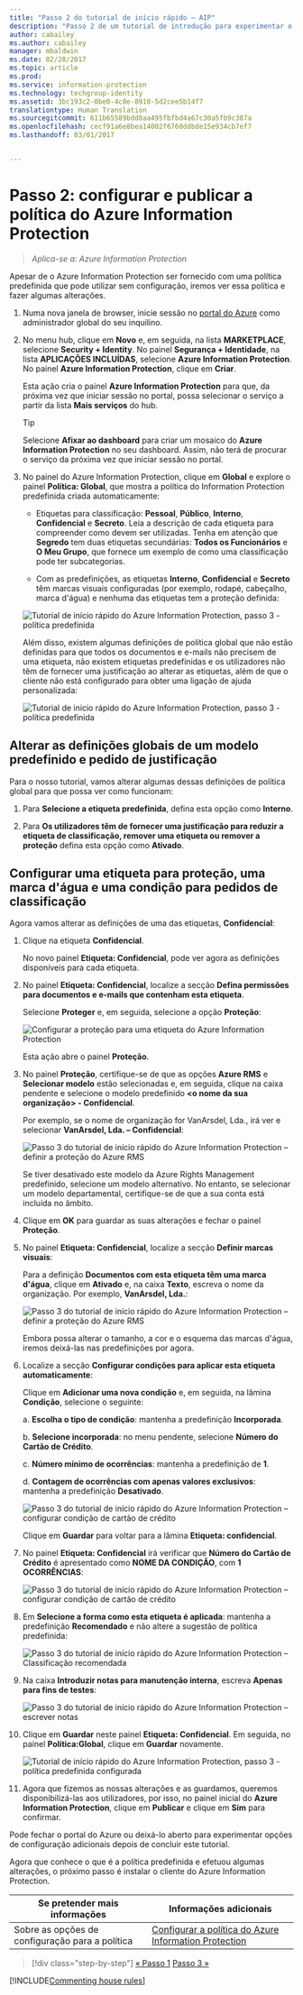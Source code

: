 ```yaml
---
title: "Passo 2 do tutorial de início rápido – AIP"
description: "Passo 2 de um tutorial de introdução para experimentar o Azure Information Protection rapidamente – Configurar a política."
author: cabailey
ms.author: cabailey
manager: mbaldwin
ms.date: 02/28/2017
ms.topic: article
ms.prod: 
ms.service: information-protection
ms.technology: techgroup-identity
ms.assetid: 3bc193c2-0be0-4c8e-8910-5d2cee5b14f7
translationtype: Human Translation
ms.sourcegitcommit: 611b65589bdd8aa495fbfbd4a67c30a5fb9c387a
ms.openlocfilehash: cecf91a6e8bea14002f6760ddbde15e934cb7ef7
ms.lasthandoff: 03/01/2017


---
```


# <a name="step-2-configure-and-publish-the-azure-information-protection-policy"></a>Passo 2: configurar e publicar a política do Azure Information Protection

>*Aplica-se a: Azure Information Protection*

Apesar de o Azure Information Protection ser fornecido com uma política predefinida que pode utilizar sem configuração, iremos ver essa política e fazer algumas alterações.

1. Numa nova janela de browser, inicie sessão no [portal do Azure](https://portal.azure.com) como administrador global do seu inquilino.

2. No menu hub, clique em **Novo** e, em seguida, na lista **MARKETPLACE**, selecione **Security + Identity**. No painel **Segurança + Identidade**, na lista **APLICAÇÕES INCLUÍDAS**, selecione **Azure Information Protection**. No painel **Azure Information Protection**, clique em **Criar**.

    Esta ação cria o painel **Azure Information Protection** para que, da próxima vez que iniciar sessão no portal, possa selecionar o serviço a partir da lista **Mais serviços** do hub. 

    > [!TIP] 
    > Selecione **Afixar ao dashboard** para criar um mosaico do **Azure Information Protection** no seu dashboard. Assim, não terá de procurar o serviço da próxima vez que iniciar sessão no portal.

3.  No painel do Azure Information Protection, clique em **Global** e explore o painel **Política: Global**, que mostra a política do Information Protection predefinida criada automaticamente:
    
    - Etiquetas para classificação: **Pessoal**, **Público**, **Interno**, **Confidencial** e **Secreto**. Leia a descrição de cada etiqueta para compreender como devem ser utilizadas. Tenha em atenção que **Segredo** tem duas etiquetas secundárias: **Todos os Funcionários** e **O Meu Grupo**, que fornece um exemplo de como uma classificação pode ter subcategorias.

    - Com as predefinições, as etiquetas **Interno**, **Confidencial** e **Secreto** têm marcas visuais configuradas (por exemplo, rodapé, cabeçalho, marca d'água) e nenhuma das etiquetas tem a proteção definida: 
    
    ![Tutorial de início rápido do Azure Information Protection, passo 3 - política predefinida](../media/info-protect-policy-default-labels.png)
    
    Além disso, existem algumas definições de política global que não estão definidas para que todos os documentos e e-mails não precisem de uma etiqueta, não existem etiquetas predefinidas e os utilizadores não têm de fornecer uma justificação ao alterar as etiquetas, além de que o cliente não está configurado para obter uma ligação de ajuda personalizada:
    
    ![Tutorial de início rápido do Azure Information Protection, passo 3 - política predefinida](../media/info-protect-policy-default-settings.png)

## <a name="changing-the-global-settings-for-a-default-template-and-prompt-for-justification"></a>Alterar as definições globais de um modelo predefinido e pedido de justificação

Para o nosso tutorial, vamos alterar algumas dessas definições de política global para que possa ver como funcionam:

1. Para **Selecione a etiqueta predefinida**, defina esta opção como **Interno**.

2. Para **Os utilizadores têm de fornecer uma justificação para reduzir a etiqueta de classificação, remover uma etiqueta ou remover a proteção** defina esta opção como **Ativado**.

## <a name="configuring-a-label-for-protection-a-watermark-and-a-condition-to-prompt-for-classification"></a>Configurar uma etiqueta para proteção, uma marca d'água e uma condição para pedidos de classificação

Agora vamos alterar as definições de uma das etiquetas, **Confidencial**:

1. Clique na etiqueta **Confidencial**. 
    
    No novo painel **Etiqueta: Confidencial**, pode ver agora as definições disponíveis para cada etiqueta. 

2. No painel **Etiqueta: Confidencial**, localize a secção **Defina permissões para documentos e e-mails que contenham esta etiqueta**.

    Selecione **Proteger** e, em seguida, selecione a opção **Proteção**:
    
    ![Configurar a proteção para uma etiqueta do Azure Information Protection](../media/info-protect-protection-bar.png) 
    
    Esta ação abre o painel **Proteção**.
    
3. No painel **Proteção**, certifique-se de que as opções **Azure RMS** e **Selecionar modelo** estão selecionadas e, em seguida, clique na caixa pendente e selecione o modelo predefinido **\<o nome da sua organização> - Confidencial**.     
    
    Por exemplo, se o nome de organização for VanArsdel, Lda., irá ver e selecionar **VanArsdel, Lda. – Confidencial**: 
    
    ![Passo 3 do tutorial de início rápido do Azure Information Protection – definir a proteção do Azure RMS](../media/step2-select-rms-template.png)
    
    Se tiver desativado este modelo da Azure Rights Management predefinido, selecione um modelo alternativo. No entanto, se selecionar um modelo departamental, certifique-se de que a sua conta está incluída no âmbito.
    
4. Clique em **OK** para guardar as suas alterações e fechar o painel **Proteção**.

5. No painel **Etiqueta: Confidencial**, localize a secção **Definir marcas visuais**:
    
    Para a definição **Documentos com esta etiqueta têm uma marca d'água**, clique em **Ativado** e, na caixa **Texto**, escreva o nome da organização. Por exemplo, **VanArsdel, Lda.**: 
    
    ![Passo 3 do tutorial de início rápido do Azure Information Protection – definir a proteção do Azure RMS](../media/step2-configure-watermark.png)
    
    Embora possa alterar o tamanho, a cor e o esquema das marcas d'água, iremos deixá-las nas predefinições por agora.
    
6. Localize a secção **Configurar condições para aplicar esta etiqueta automaticamente**:
    
    Clique em **Adicionar uma nova condição** e, em seguida, na lâmina **Condição**, selecione o seguinte:
    
    a. **Escolha o tipo de condição**: mantenha a predefinição **Incorporada**.
    
    b. **Selecione incorporada**: no menu pendente, selecione **Número do Cartão de Crédito**.
    
    c. **Número mínimo de ocorrências**: mantenha a predefinição de **1**.
    
    d. **Contagem de ocorrências com apenas valores exclusivos**: mantenha a predefinição **Desativado**.
    
    ![Passo 3 do tutorial de início rápido do Azure Information Protection – configurar condição de cartão de crédito](../media/step2-configure-condition.png)
    
    Clique em **Guardar** para voltar para a lâmina **Etiqueta: confidencial**.

7. No painel **Etiqueta: Confidencial** irá verificar que **Número do Cartão de Crédito** é apresentado como **NOME DA CONDIÇÃO**, com **1** **OCORRÊNCIAS**:
    
    ![Passo 3 do tutorial de início rápido do Azure Information Protection – configurar condição de cartão de crédito](../media/step2-see-condition.png)

8. Em **Selecione a forma como esta etiqueta é aplicada**: mantenha a predefinição **Recomendado** e não altere a sugestão de política predefinida:
    
    ![Passo 3 do tutorial de início rápido do Azure Information Protection – Classificação recomendada](../media/step2-keep-recommended.png)

9. Na caixa **Introduzir notas para manutenção interna**, escreva **Apenas para fins de testes**:
    
    ![Passo 3 do tutorial de início rápido do Azure Information Protection – escrever notas](../media/step2-type-notes.png)

10. Clique em **Guardar** neste painel **Etiqueta: Confidencial**. Em seguida, no painel **Política:Global**, clique em **Guardar** novamente.

    ![Tutorial de início rápido do Azure Information Protection, passo 3 - política predefinida configurada](../media/info-protect-policy-configured.png)

11. Agora que fizemos as nossas alterações e as guardamos, queremos disponibilizá-las aos utilizadores, por isso, no painel inicial do **Azure Information Protection**, clique em **Publicar** e clique em **Sim** para confirmar.

Pode fechar o portal do Azure ou deixá-lo aberto para experimentar opções de configuração adicionais depois de concluir este tutorial.

Agora que conhece o que é a política predefinida e efetuou algumas alterações, o próximo passo é instalar o cliente do Azure Information Protection.

|Se pretender mais informações|Informações adicionais|
|--------------------------------|--------------------------|
|Sobre as opções de configuração para a política|[Configurar a política do Azure Information Protection](../deploy-use/configure-policy.md)|


>[!div class="step-by-step"]
[&#171; Passo 1](infoprotect-tutorial-step1.md)
[Passo 3 &#187;](infoprotect-tutorial-step3.md)

[!INCLUDE[Commenting house rules](../includes/houserules.md)]
